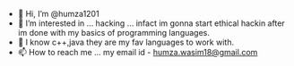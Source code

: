 - 👋 Hi, I’m @humza1201
- 👀 I’m interested in ... hacking ... infact im gonna start ethical hackin after im done with my basics of programming languages.
- 🌱 I know c++,java they are my fav languages to work with.
- 📫 How to reach me ... my email id - humza.wasim18@gmail.com 

<!---
humza1201/humza1201 is a ✨ special ✨ repository because its `README.md` (this file) appears on your GitHub profile.
You can click the Preview link to take a look at your changes.
--->
